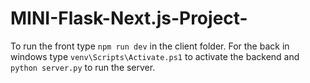 # MINI-Flask-Next.js-Project-

To run the front type `npm run dev` in the client folder.
For the back in windows type `venv\Scripts\Activate.ps1` to activate the backend and `python server.py` to run the server.
